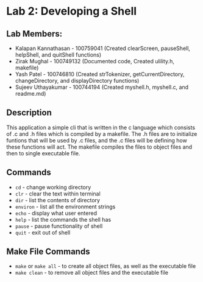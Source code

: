 # Lab 2: Developing a Shell

## Lab Members:
- Kalapan Kannathasan - 100759041 (Created clearScreen, pauseShell, helpShell, and quitShell functions)
- Zirak Mughal - 100749132 (Documented code, Created ulility.h, makefile)
- Yash Patel - 100746810 (Created strTokenizer, getCurrentDirectory, changeDirectory, and displayDirectory functions)
- Sujeev Uthayakumar - 100744194 (Created myshell.h, myshell.c, and readme.md)

## Description
This application a simple cli that is written in the c language which consists of .c and .h files which is compiled by a makefile. The .h files are to initialize funtions that will be used by .c files, and the .c files will be defining how these functions will act. The makefile compiles the files to object files and then to single executable file.

## Commands
- `cd` - change working directory
- `clr` - clear the text within terminal
- `dir` - list the contents of directory
- `environ` - list all the environment strings
- `echo` - display what user entered
- `help` - list the commands the shell has
- `pause` - pause functionality of shell
- `quit` - exit out of shell

## Make File Commands
- `make` or `make all` - to create all object files, as well as the executable file
- `make clean` - to remove all object files and the executable file